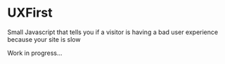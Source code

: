 UXFirst
=======

Small Javascript that tells you if a visitor is having a bad user experience because your site is slow


Work in progress...